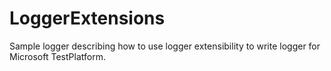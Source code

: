 # LoggerExtensions
Sample logger describing how to use logger extensibility  to write logger for Microsoft TestPlatform.
